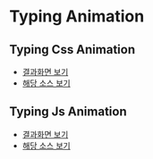 # Typing Animation

## Typing Css Animation

* [결과화면 보기](https://yeony1011.github.io/2019script_ex/typing/typing.html)
* [해당 소스 보기](https://github.com/yeony1011/2019script_ex/blob/master/typing/typing.html)

## Typing Js Animation

* [결과화면 보기](https://yeony1011.github.io/2019script_ex/typing/typing2.html)
* [해당 소스 보기](https://github.com/yeony1011/2019script_ex/blob/master/typing/typing2.html)
